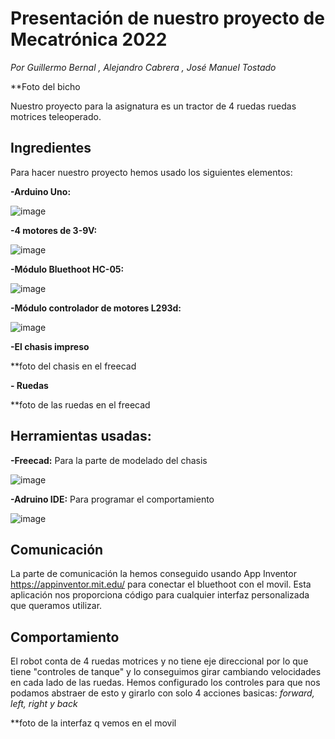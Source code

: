 # Presentación de nuestro proyecto de Mecatrónica 2022

_Por Guillermo Bernal , Alejandro Cabrera , José Manuel Tostado_

**Foto del bicho

Nuestro proyecto para la asignatura es un tractor de 4 ruedas ruedas motrices teleoperado.

## Ingredientes

Para hacer nuestro proyecto hemos usado los siguientes elementos:

**-Arduino Uno:**


![image](https://user-images.githubusercontent.com/78978241/206703556-9beb82ca-396a-45dd-9fb6-56bf9c305731.png)

**-4 motores de 3-9V:**


![image](https://user-images.githubusercontent.com/78978241/206705390-c4e8e6f5-bd84-41fc-ac36-bc11a7f63d9b.png)


**-Módulo Bluethoot HC-05:**


![image](https://user-images.githubusercontent.com/78978241/206704546-e121a6b2-a9e2-4671-84cf-f7c412763b5b.png)


**-Módulo controlador de motores L293d:**



![image](https://user-images.githubusercontent.com/78978241/206707873-11c1d9f7-31c2-4e62-b3a0-874cdcf36a75.png)

**-El chasis impreso**

**foto del chasis en el freecad

**- Ruedas**

**foto de las ruedas en el freecad

## Herramientas usadas:

**-Freecad:** Para la parte de modelado del chasis


![image](https://user-images.githubusercontent.com/78978241/206735960-db3ce73c-ee41-41e9-9f8d-a237ad81be0d.png)

**-Adruino IDE:** Para programar el comportamiento


![image](https://user-images.githubusercontent.com/78978241/206736251-36cb75ad-4bba-4944-8b28-d04b4dac48ac.png)


## Comunicación

La parte de comunicación la hemos conseguido usando App Inventor https://appinventor.mit.edu/ para conectar el bluethoot con el movil.
Esta aplicación nos proporciona código para cualquier interfaz personalizada que queramos utilizar.

## Comportamiento

El  robot conta de 4 ruedas motrices y no tiene eje direccional por lo que tiene "controles de tanque" y lo conseguimos girar cambiando velocidades en cada lado de las ruedas. Hemos configurado los controles para que nos podamos abstraer de esto y girarlo con solo 4 acciones basicas: _forward, left, right y back_

**foto de la interfaz q vemos en el movil
